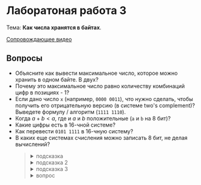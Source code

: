 # Лаборатоная работа 3

Тема: **Как числа хранятся в байтах**.

[Сопровождающее видео](https://www.youtube.com/watch?v=3HnvK8WrK4M&list=PL4sUOB8DjVlWUcSaCu0xPcK7rYeRwGpl7&index=3)

## Вопросы

- Объясните как вывести максимальное число, которое можно хранить в одном байте. В двух?
- Почему это максимальное число равно количеству комбинаций цифр в позициях - 1?
- Если дано число `x` (например, `0000 0011`), что нужно сделать, чтобы получить его отрицательную версию
  (в системе two's complement)? Выведете формулу / алгоритм (`1111 1110`).
- Когда $`a + b < a`$, где и $`a`$ и $`b`$ положительные (`a` и `b` на 8 бит)?
- Какие цифры есть в 16-чной системе?
- Как перевести `0101 1111` в 16-чную систему?
- В каких еще системах счисления можно записать 8 бит, не делая вычислений?
  > <details>
  > <summary>подсказка</summary>
  >
  > Группы бит по X = одна цифра в той системе.
  > </details>
  >
  > <details>
  > <summary>подсказка 2</summary>
  >
  > В 16-чной системе счисления, X = 4.
  > </details>
  >
  > <details>
  > <summary>подсказка 3</summary>
  >
  > Группируя по 2 бита за раз, получим `01 01 11 11`.
  > Каждое из этих значений можно записать одним символом в системе счисления,
  > где количество цифр = количество чисел в 2 битах.
  > В 2 битах могут быть 4 числа (`00`, `01`, `10`, `11`).
  > То есть, можем использовать 4-чную систему: `01 01 11 11 -> 1 1 3 3 -> 1133`)
  > </details>
  >
  > <details>
  > <summary>вопрос</summary>
  >
  > Почему система должная быть степенью двойки?
  > </details>

